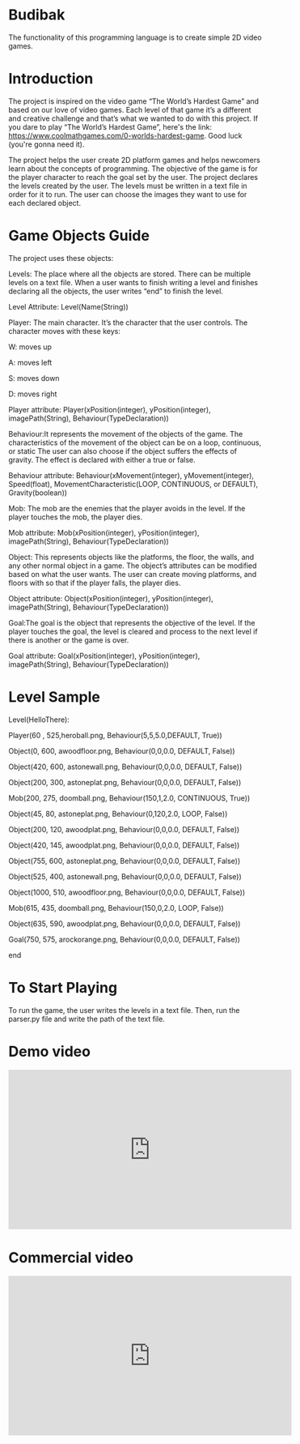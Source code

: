 # Budibak

The functionality of this programming language is to create simple 2D video games. 

# Introduction 

The project is inspired on the video game “The World’s Hardest Game” and based on our love of video games. Each level of that game it’s a different and creative challenge and that’s what we wanted to do with this project. If you dare to play “The World’s Hardest Game”, here's the link: https://www.coolmathgames.com/0-worlds-hardest-game. Good luck (you're gonna need it). 


The project helps the user create 2D platform games and helps newcomers learn about the concepts of programming. The objective of the game is for the player character to reach the goal set by the user. The project declares the levels created by the user. The levels must be written in a text file in order for it to run. The user can choose the images they want to use for each declared object.  

# Game Objects Guide
The project uses these objects:

Levels: The place where all the objects are stored. 
  There can be multiple levels on a text file. 
   When a user wants to finish writing a level and finishes declaring all the objects, the user writes “end” to finish the level. 
   
Level Attribute: Level(Name(String))

Player: The main character.  It’s the character that the user controls. The character moves with these keys: 
  
  W: moves up 
   
  A: moves left
   
   S: moves down 
   
   D: moves right
 
Player attribute: Player(xPosition(integer), yPosition(integer), imagePath(String), Behaviour(TypeDeclaration))

Behaviour:It represents the movement of the objects of the game. 
The characteristics of the movement of the object can be on a loop, continuous, or static
The user can also choose if the object suffers the effects of gravity. The effect is declared with either a true or false.  


Behaviour attribute: Behaviour(xMovement(integer), yMovement(integer), Speed(float), MovementCharacteristic(LOOP, CONTINUOUS, or DEFAULT), Gravity(boolean))

Mob: The mob are the enemies that the player avoids in the level. 
If the player touches the mob, the player dies. 

Mob attribute: Mob(xPosition(integer), yPosition(integer), imagePath(String), Behaviour(TypeDeclaration))

Object: This represents objects like the platforms, the floor, the walls, and any other normal object in a game. 
The object’s attributes can be modified based on what the user wants. 
The user can create moving platforms, and floors with so that if the player falls, the player dies. 

Object attribute: Object(xPosition(integer), yPosition(integer), imagePath(String), Behaviour(TypeDeclaration))

Goal:The goal is the object that represents the objective of the level. 
If the player touches the goal, the level is cleared and process to the next level if there is another or the game is over. 

Goal attribute: Goal(xPosition(integer), yPosition(integer), imagePath(String), Behaviour(TypeDeclaration))

# Level Sample

Level(HelloThere):

Player(60 , 525,heroball.png, Behaviour(5,5,5.0,DEFAULT, True))

Object(0, 600, awoodfloor.png, Behaviour(0,0,0.0, DEFAULT, False))

Object(420, 600, astonewall.png, Behaviour(0,0,0.0, DEFAULT, False))

Object(200, 300, astoneplat.png, Behaviour(0,0,0.0, DEFAULT, False))

Mob(200, 275, doomball.png, Behaviour(150,1,2.0, CONTINUOUS, True))

Object(45, 80, astoneplat.png, Behaviour(0,120,2.0, LOOP, False))

Object(200, 120, awoodplat.png, Behaviour(0,0,0.0, DEFAULT, False))

Object(420, 145, awoodplat.png, Behaviour(0,0,0.0, DEFAULT, False))

Object(755, 600, astoneplat.png, Behaviour(0,0,0.0, DEFAULT, False))

Object(525, 400, astonewall.png, Behaviour(0,0,0.0, DEFAULT, False))

Object(1000, 510, awoodfloor.png, Behaviour(0,0,0.0, DEFAULT, False))

Mob(615, 435, doomball.png, Behaviour(150,0,2.0, LOOP, False))

Object(635, 590, awoodplat.png, Behaviour(0,0,0.0, DEFAULT, False))

Goal(750, 575, arockorange.png, Behaviour(0,0,0.0, DEFAULT, False))

end

# To Start Playing
To run the game, the user writes the levels in a text file. 
Then, run the parser.py file and write the path of the text file. 

# Demo video
<iframe width="560" height="315" src="https://www.youtube.com/embed/t7fpgbFgL6M" frameborder="0" allow="accelerometer; autoplay; encrypted-media; gyroscope; picture-in-picture" allowfullscreen></iframe>

# Commercial video
<iframe width="560" height="315" src="https://www.youtube.com/embed/BnlcNkUZYNw" frameborder="0" allow="accelerometer; autoplay; encrypted-media; gyroscope; picture-in-picture" allowfullscreen></iframe>
